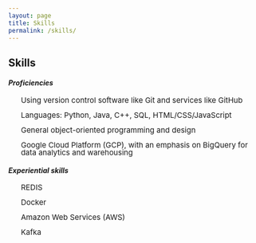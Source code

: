 ```yaml
---
layout: page
title: Skills
permalink: /skills/
---
```


<!-- 
    Heading : Font Size
    -------------------
        h1  :   24px    (What the fuck?)
        h2  :   32px 
        h3  :   26px    (What the fuck what the fuck?)
        h4  :   20px 
        h5  :   13.28px
        h6  :   10.76px
 -->

<style>
    .skills_section{
        line-height: 100%;
        font-size: 15px;
        margin-left: 5%;
    }
</style>

## Skills

<!-- The main title, for some reason, has to be h2. The subtitles should be h3 or set to a custom size. -->

#### _Proficiencies_
<div class="skills_section">
    <p>Using version control software like Git and services like GitHub</p>
    <p>Languages: Python, Java, C++, SQL, HTML/CSS/JavaScript</p>
    <p>General object-oriented programming and design</p>
    <p>Google Cloud Platform (GCP), with an emphasis on BigQuery for data analytics and warehousing</p>
</div>

<!-- Neither size is good enough; we'll have to make everything p tags or something with a specific font size -->
<!-- Wrap each section in a <div> and set the font size -->

#### _Experiential skills_
<div class="skills_section">
    <p>REDIS</p>
    <p>Docker</p>
    <p>Amazon Web Services (AWS)</p>
    <p>Kafka</p>
</div>